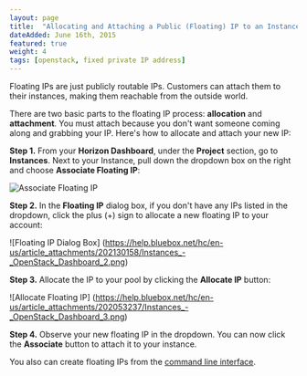 ```yaml
---
layout: page
title:  "Allocating and Attaching a Public (Floating) IP to an Instance"
dateAdded: June 16th, 2015
featured: true
weight: 4
tags: [openstack, fixed private IP address]
---
```


Floating IPs are just publicly routable IPs.  Customers can attach them to their instances, making them reachable from the outside world.

There are two basic parts to the floating IP process: **allocation** and **attachment**. You must attach because you don't want someone coming along and grabbing your IP.  Here's how to allocate and attach your new IP:

**Step 1.** From your **Horizon Dashboard**, under the **Project** section, go to **Instances**.  Next to your Instance, pull down the dropdown box on the right and choose **Associate Floating IP**:

![Associate Floating IP](https://help.bluebox.net/hc/en-us/article_attachments/202130148/Instances_-_OpenStack_Dashboard.png)

**Step 2.** In the **Floating IP** dialog box, if you don't have any IPs listed in the dropdown, click the plus (+) sign to allocate a new floating IP to your account:

![Floating IP Dialog Box] (https://help.bluebox.net/hc/en-us/article_attachments/202130158/Instances_-_OpenStack_Dashboard_2.png)

**Step 3.** Allocate the IP to your pool by clicking the **Allocate IP** button:

![Allocate Floating IP] (https://help.bluebox.net/hc/en-us/article_attachments/202053237/Instances_-_OpenStack_Dashboard_3.png)

**Step 4.** Observe your new floating IP in the dropdown.  You can now click the **Associate** button to attach it to your instance.

You also can create floating IPs from the [command line interface](http://docs.openstack.org/admin-guide-cloud/content/create_list_of_available_floating_ips.html).

